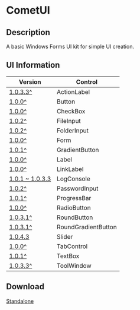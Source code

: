 # CometUI
## Description
A basic Windows Forms UI kit for simple UI creation.

## UI Information
| Version                                                                             | Control             |
|-------------------------------------------------------------------------------------|---------------------|
| [1.0.3.3^](https://github.com/Lexz-08/releases/download/1.0.3.3/CometUI.dll)        | ActionLabel         |
| [1.0.0^](https://github.com/Lexz-08/releases/download/1.0.0/CometUI.dll)            | Button              |
| [1.0.0^](https://github.com/Lexz-08/releases/download/1.0.0/CometUI.dll)            | CheckBox            |
| [1.0.2^](https://github.com/Lexz-08/releases/download/1.0.2/CometUI.dll)            | FileInput           |
| [1.0.2^](https://github.com/Lexz-08/releases/download/1.0.2/CometUI.dll)            | FolderInput         |
| [1.0.0^](https://github.com/Lexz-08/releases/download/1.0.0/CometUI.dll)            | Form                |
| [1.0.1^](https://github.com/Lexz-08/releases/download/1.0.1/CometUI.dll)            | GradientButton      |
| [1.0.0^](https://github.com/Lexz-08/releases/download/1.0.0/CometUI.dll)            | Label               |
| [1.0.0^](https://github.com/Lexz-08/releases/download/1.0.0/CometUI.dll)            | LinkLabel           |
| [1.0.1 ~ 1.0.3.3](https://github.com/Lexz-08/releases/download/1.0.3.3/CometUI.dll) | LogConsole          |
| [1.0.2^](https://github.com/Lexz-08/releases/download/1.0.2/CometUI.dll)            | PasswordInput       |
| [1.0.1^](https://github.com/Lexz-08/releases/download/1.0.1/CometUI.dll)            | ProgressBar         |
| [1.0.0^](https://github.com/Lexz-08/releases/download/1.0.0/CometUI.dll)            | RadioButton         |
| [1.0.3.1^](https://github.com/Lexz-08/releases/download/1.0.3.1/CometUI.dll)        | RoundButton         |
| [1.0.3.1^](https://github.com/Lexz-08/releases/download/1.0.3.1/CometUI.dll)        | RoundGradientButton |
| [1.0.4.3](https://github.com/Lexz-08/releases/download/1.0.4.3/CometUI.dll)         | Slider              |
| [1.0.0^](https://github.com/Lexz-08/releases/download/1.0.0/CometUI.dll)            | TabControl          |
| [1.0.1^](https://github.com/Lexz-08/releases/download/1.0.1/CometUI.dll)            | TextBox             |
| [1.0.3.3^](https://github.com/Lexz-08/releases/download/1.0.3.3/CometUI.dll)        | ToolWindow          |

## Download
[Standalone](https://github.com/Lexz-08/CometUI/releases/latest/download/CometUI.dll)
